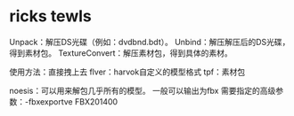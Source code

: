 # ricks tewls

Unpack：解压DS光碟（例如：dvdbnd.bdt）。
Unbind：解压解压后的DS光碟，得到素材包。
TextureConvert：解压素材包，得到具体的素材。

使用方法：直接拽上去
flver：harvok自定义的模型格式
tpf：素材包

noesis：可以用来解包几乎所有的模型。
一般可以输出为fbx
需要指定的高级参数：-fbxexportve  FBX201400